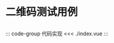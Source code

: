 # 二维码测试用例

<QRCode />

## 
::: code-group 代码实现
<<< ./index.vue
:::
<script setup>

import QRCode from "./index.vue"
</script>
